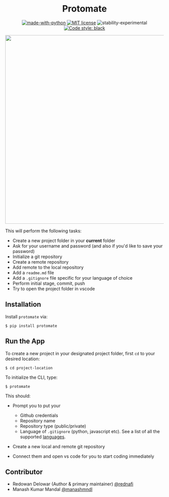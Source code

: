 <div align="center">

# Protomate


[![made-with-python](https://img.shields.io/badge/Made%20with-Python-1f425f.svg)](https://www.python.org/) [![MIT license](https://img.shields.io/badge/License-MIT-blue.svg)](https://github.com/rednafi/protomate/blob/master/LICENSE) ![stability-experimental](https://img.shields.io/badge/stability-experimental-orange.svg) [![Code style: black](https://img.shields.io/badge/code%20style-black-000000.svg)](https://github.com/python/black)

<img src="https://github.com/rednafi/protomate/blob/master/demo/demo.svg" width="900" height="600">

</div>

This will perform the following tasks:

- Create a new project folder in your **current** folder
- Ask for your username and password (and also if you'd like to save your password)
- Initialize a git repository
- Create a remote repository
- Add remote to the local repository
- Add a `readme.md` file
- Add a `.gitignore` file specific for your language of choice
- Perform initial stage, commit, push
- Try to open the project folder in vscode

## Installation

Install `protomate` via:

```
$ pip install protomate
```

## Run the App

To create a new project in your designated project folder, first `cd` to your desired location:

```
$ cd project-location
```

To initialize the CLI, type:

```
$ protomate
```

This should:

- Prompt you to put your

  - Github credentials
  - Repository name
  - Repository type (public/private)
  - Language of `.gitignore` (python, javascript etc). See a list of all the supported [languages](https://github.com/rednafi/protomate/blob/master/protomate/languages.py).

- Create a new local and remote git repository

- Connect them and open vs code for you to start coding immediately

## Contributor
* Redowan Delowar (Author & primary maintainer) [@rednafi](https://github.com/rednafi)
* Manash Kumar Mandal [@manashmndl](https://github.com/manashmndl)
